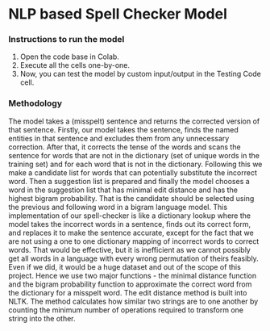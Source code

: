 # NLP based Spell Checker Model
### Instructions to run the model
1. Open the code base in Colab.
2. Execute all the cells one-by-one.
3. Now, you can test the model by custom input/output in the Testing Code cell.

### Methodology
The  model takes a (misspelt) sentence and returns the corrected version of that sentence. Firstly, our model takes the sentence, finds the named entities in that sentence and excludes them from any unnecessary correction. After that, it corrects the tense of the words and scans the sentence for words that are not in the dictionary (set of unique words in the training set) and for each word that is not in the dictionary. Following this we make a candidate list for words that can potentially substitute the incorrect word. Then a suggestion list is prepared and finally the model chooses a word in the suggestion list that has minimal edit distance and has the highest bigram probability. That is the candidate should be selected using the previous and following word in a bigram language model. 
This implementation of our spell-checker is like a dictionary lookup where the model takes the incorrect words in a sentence, finds out its correct form, and replaces it to make the sentence accurate, except for the fact that we are not using a one to one dictionary mapping of incorrect words to correct words. That would be effective, but it is inefficient as we cannot possibly get all words in a language with every wrong permutation of theirs feasibly. Even if we did, it would be a huge dataset and out of the scope of this project. 
Hence we use two major functions - the minimal distance function and the bigram probability function to approximate the correct word from the dictionary for a misspelt word. The edit distance method is built into NLTK. The method calculates how similar two strings are to one another by counting the minimum number of operations required to transform one string into the other.
